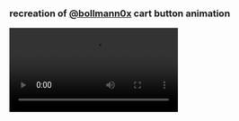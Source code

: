 ### recreation of [@bollmann0x](https://x.com/bollmann0x/status/1883590866079764550) cart button animation

<video src="public/cart-btn-animation.mp4" controls></video>